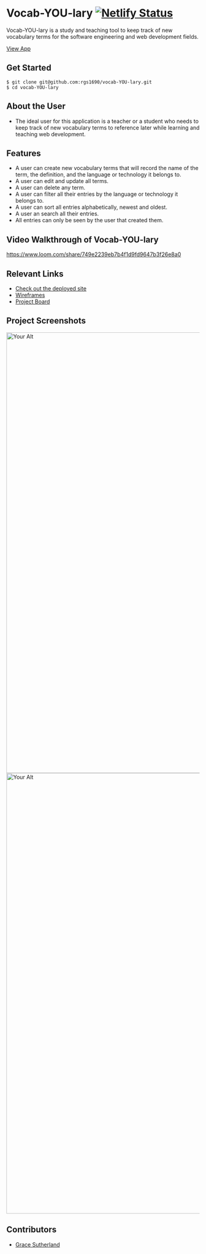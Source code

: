 # Vocab-YOU-lary  [![Netlify Status](https://api.netlify.com/api/v1/badges/da14abae-5ae4-4c72-9ac1-e16c616d509a/deploy-status)](https://app.netlify.com/sites/vocab-you-lary-rgs/deploys)
<!-- update the netlify badge above with your own badge that you can find at netlify under settings/general#status-badges -->

Vocab-YOU-lary is a study and teaching tool to keep track of new vocabulary terms for the software engineering and web development fields. 

[View App](vocab-you-lary-rgs.netlify.app)

## Get Started 
```
$ git clone git@github.com:rgs1690/vocab-YOU-lary.git
$ cd vocab-YOU-lary
```

## About the User 
- The ideal user for this application is a teacher or a student who needs to keep track of new vocabulary terms to reference later while learning and teaching web development.

## Features 
- A user can create new vocabulary terms that will record the name of the term, the definition, and the language or technology it belongs to.
- A user can edit and update all terms.
- A user can delete any term.
- A user can filter all their entries by the language or technology it belongs to.
- A user can sort all entries alphabetically, newest and oldest.
- A user an search all their entries. 
- All entries can only be seen by the user that created them.

## Video Walkthrough of Vocab-YOU-lary 
https://www.loom.com/share/749e2239eb7b4f1d9fd9647b3f26e8a0

## Relevant Links
- [Check out the deployed site](vocab-you-lary-rgs.netlify.app)
- [Wireframes](https://www.figma.com/file/UC3Gi8HFRkZY8OIMOAUgL4/Stretch-2?node-id=0%3A1)
- [Project Board](https://github.com/rgs1690/vocab-YOU-lary/projects)


## Project Screenshots 
<img width="1148" alt="Your Alt" src="https://user-images.githubusercontent.com/78558344/133506607-b89bc820-8a30-45f5-a788-eaea9f0a4847.png">
<img width="1148" alt="Your Alt" src="https://user-images.githubusercontent.com/78558344/133506440-85a5f9d5-0552-41f3-82c2-96db847a11f4.png">


## Contributors
- [Grace Sutherland](https://github.com/rgs1690)

